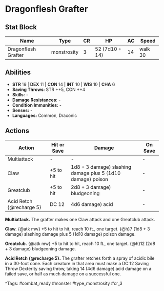 # Dragonflesh Grafter

## Stat Block

| Name | Type | CR | HP | AC | Speed |
|------|------|----|----|----|-------|
| Dragonflesh Grafter | monstrosity | 3 | 52 (7d10 + 14) | 14 | walk 30 |

## Abilities

- **STR** 16 | **DEX** 11 | **CON** 14 | **INT** 10 | **WIS** 10 | **CHA** 6
- **Saving Throws:** STR ++5, CON ++4  
- **Skills:** -  
- **Damage Resistances:** -  
- **Condition Immunities:** -  
- **Senses:** -  
- **Languages:** Common, Draconic


## Actions

| Action | Hit or Save | Damage | On Save |
|--------|--------------|--------|----------|
| Multiattack | - | - | - |
| Claw | +5 to hit | 1d8 + 3 damage) slashing damage plus 5 (1d10 damage) poison | - |
| Greatclub | +5 to hit | 2d8 + 3 damage) bludgeoning | - |
| Acid Retch {@recharge 5} | DC 12 | 4d6 damage) acid | - |

**Multiattack.** The grafter makes one Claw attack and one Greatclub attack.

**Claw.** {@atk mw} +5 to hit to hit, reach 10 ft., one target. {@h}7 (1d8 + 3 damage) slashing damage plus 5 (1d10 damage) poison damage.

**Greatclub.** {@atk mw} +5 to hit to hit, reach 10 ft., one target. {@h}12 (2d8 + 3 damage) bludgeoning damage.

**Acid Retch {@recharge 5}.** The grafter retches forth a spray of acidic bile in a 30-foot cone. Each creature in that area must make a DC 12 Saving Throw Dexterity saving throw, taking 14 (4d6 damage) acid damage on a failed save, or half as much damage on a successful one.


^Tags: #combat_ready #monster #type_monstrosity #cr_3